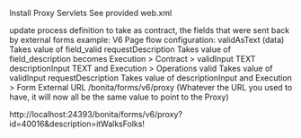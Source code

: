 Install Proxy Servlets
See provided web.xml

update process definition to take as contract, the fields that were sent back by external forms
example:
V6 Page flow configuration:
    validAsText (data) Takes value of field_valid
    requestDescription Takes value of field_description
becomes Execution > Contract >
    validInput TEXT
    descriptionInput TEXT
and
Execution > Operations
    valid Takes value of validInput
    requestDescription Takes value of descriptionInput
and
Execution > Form
    External URL /bonita/forms/v6/proxy
(Whatever the URL you used to have, it will now all be the same value to point to the Proxy)

http://localhost:24393/bonita/forms/v6/proxy?id=40016&description=itWalksFolks!
